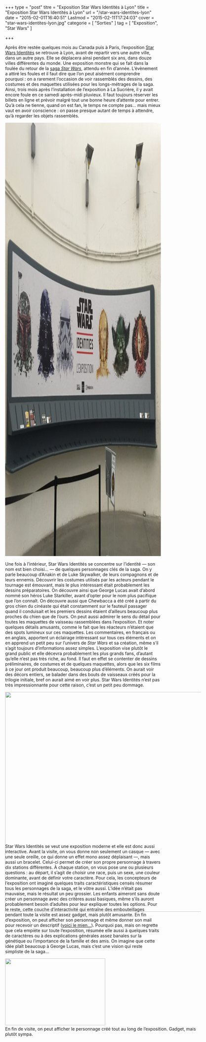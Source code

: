 +++
type = "post"
titre = "Exposition Star Wars Identités à Lyon"
title = "Exposition Star Wars Identités à Lyon"
url = "/star-wars-identites-lyon"
date = "2015-02-01T16:40:51"
Lastmod = "2015-02-11T17:24:03"
cover = "star-wars-identites-lyon.jpg"
categorie = [ "Sorties" ]
tag = [ "Exposition", "Star Wars" ]

+++

<p>Après être restée quelques mois au Canada puis à Paris, l&rsquo;exposition <a href="http://www.starwarsidentities.fr">Star Wars Identités</a> se retrouve à Lyon, avant de repartir vers une autre ville, dans un autre pays. Elle se déplacera ainsi pendant six ans, dans douze villes différentes du monde. Une exposition monstre qui se fait dans la foulée du retour de la <a href="http://voiretmanger.fr/saga/star-wars/">saga <em>Star Wars</em></a>, attendu en fin d&rsquo;année. L&rsquo;évènement a attiré les foules et il faut dire que l&rsquo;on peut aisément comprendre pourquoi : on a rarement l&rsquo;occasion de voir rassemblés des dessins, des costumes et des maquettes utilisées pour les longs-métrages de la saga. Ainsi, trois mois après l&rsquo;installation de l&rsquo;exposition à La Sucrière, il y avait encore foule en ce samedi après-midi pluvieux. Il faut toujours réserver les billets en ligne et prévoir malgré tout une bonne heure d&rsquo;attente pour entrer. Qu&rsquo;à cela ne tienne, quand on est fan, le temps ne compte pas… mais mieux vaut en avoir conscience : on passe presque autant de temps à attendre, qu&rsquo;à regarder les objets rassemblés.</p>
<img src="star-wars-identites-sucriere.jpg" alt="star-wars-identites-sucriere" width="2100" height="1400" class="aligncenter size-full wp-image-13055" />
<p>Une fois à l&rsquo;intérieur, Star Wars Identités se concentre sur l&rsquo;identité — son nom est bien choisi… — de quelques personnages clés de la saga. On y parle beaucoup d&rsquo;Anakin et de Luke Skywalker, de leurs compagnons et de leurs ennemis. Découvrir les costumes utilisés par les acteurs pendant le tournage est émouvant, mais le plus intéressant était probablement les dessins préparatoires. On découvre ainsi que George Lucas avait d&rsquo;abord nommé son héros Luke Starkiller, avant d&rsquo;opter pour le nom plus pacifique que l&rsquo;on connaît. On découvre aussi que Chewbacca a été créé à partir du gros chien du cinéaste qui était constamment sur le fauteuil passager quand il conduisait et les premiers dessins étaient d&rsquo;ailleurs beaucoup plus proches du chien que de l&rsquo;ours. On peut aussi admirer le sens du détail pour toutes les maquettes de vaisseau rassemblées dans l&rsquo;exposition. Et noter quelques détails amusants, comme le fait que les réacteurs n&rsquo;étaient que des spots lumineux sur ces maquettes. Les commentaires, en français ou en anglais, apportent un éclairage intéressant sur tous ces éléments et on en apprend un petit peu sur l&rsquo;univers de <em>Star Wars</em> et sa création, même s&rsquo;il s&rsquo;agit toujours d&rsquo;informations assez simples. L&rsquo;exposition vise plutôt le grand public et elle décevra probablement les plus grands fans, d&rsquo;autant qu&rsquo;elle n&rsquo;est pas très riche, au fond. Il faut en effet se contenter de dessins préliminaires, de costumes et de quelques maquettes, alors que les six films à ce jour ont produit beaucoup, beaucoup plus d&rsquo;éléments. On aurait voir des décors entiers, se balader dans des bouts de vaisseaux créés pour la trilogie initiale, bref on aurait aimé en voir plus. Star Wars Identités n&rsquo;est pas très impressionnante pour cette raison, c&rsquo;est un petit peu dommage.</p>
<div class="tiled-gallery type-rectangular tiled-gallery-unresized" data-original-width="950" data-carousel-extra='{&quot;blog_id&quot;:1,&quot;permalink&quot;:&quot;http:\/\/voiretmanger.fr\/star-wars-identites-lyon\/&quot;,&quot;likes_blog_id&quot;:41913266}' > <div class="gallery-row" style="width: 950px; height: 476px;" data-original-width="950" data-original-height="476" > <div class="gallery-group images-1" style="width: 634px; height: 476px;" data-original-width="634" data-original-height="476" > <div class="tiled-gallery-item tiled-gallery-item-large"> <a href="http://voiretmanger.fr/star-wars-identites-lyon/star-wars-identites-boba-fett/" border="0"> <img data-attachment-id="13029" data-orig-file="http://voiretmanger.fr/wp-content/2015/02/star-wars-identites-boba-fett.jpg" data-orig-size="3264,2448" data-comments-opened="1" data-image-meta="{&quot;aperture&quot;:&quot;0&quot;,&quot;credit&quot;:&quot;&quot;,&quot;camera&quot;:&quot;&quot;,&quot;caption&quot;:&quot;&quot;,&quot;created_timestamp&quot;:&quot;0&quot;,&quot;copyright&quot;:&quot;&quot;,&quot;focal_length&quot;:&quot;0&quot;,&quot;iso&quot;:&quot;0&quot;,&quot;shutter_speed&quot;:&quot;0&quot;,&quot;title&quot;:&quot;&quot;,&quot;orientation&quot;:&quot;0&quot;}" data-image-title="Star Wars Identités : Boba Fett" data-image-description="" data-medium-file="http://voiretmanger.fr/wp-content/2015/02/star-wars-identites-boba-fett-667x500.jpg" data-large-file="http://voiretmanger.fr/wp-content/2015/02/star-wars-identites-boba-fett-1600x1200.jpg" src="star-wars-identités-spot-vaisseau.jpg?w=946&h=710&crop=1" width="946" height="710" data-original-width="946" data-original-height="710" title="star-wars-identités-spot-vaisseau" alt="" style="width: 946px; height: 710px;" /> </a> </div> </div> <!-- close group --> </div> <!-- close row --> </div>
<p>Star Wars Identités se veut une exposition moderne et elle est donc aussi interactive. Avant la visite, on vous donne non seulement un casque — avec une seule oreille, ce qui donne un effet mono assez déplaisant —, mais aussi un bracelet. Celui-ci permet de créer son propre personnage à travers dix stations différentes. À chaque station, on vous pose une ou plusieurs questions : au départ, il s&rsquo;agit de choisir une race, puis un sexe, une couleur dominante, avant de définir votre caractère. Pour cela, les concepteurs de l&rsquo;exposition ont imaginé quelques traits caractéristiques censés résumer tous les personnages de la saga, et le vôtre aussi. L&rsquo;idée n&rsquo;était pas mauvaise, mais le résultat un peu grossier. Les enfants aimeront sans doute créer un personnage avec des critères aussi basiques, même s&rsquo;ils auront probablement besoin d&rsquo;adultes pour leur expliquer toutes les options. Pour le reste, cette couche d&rsquo;interactivité qui entraîne des embouteillages pendant toute la visite est assez gadget, mais plutôt amusante. En fin d&rsquo;exposition, on peut afficher son personnage et même donner son mail pour recevoir un descriptif (<a href="http://sw-id.com/54cd1c118819f">voici le mien…</a>). Pourquoi pas, mais on regrette que cela empiète sur toute l&rsquo;exposition, résumée elle aussi à quelques traits de caractères ou à des explications générales assez banales sur la génétique ou l&rsquo;importance de la famille et des amis. On imagine que cette idée plaît beaucoup à George Lucas, mais c&rsquo;est une vision qui reste simpliste de la saga…</p>
<div class="tiled-gallery type-rectangular tiled-gallery-unresized" data-original-width="950" data-carousel-extra='{&quot;blog_id&quot;:1,&quot;permalink&quot;:&quot;http:\/\/voiretmanger.fr\/star-wars-identites-lyon\/&quot;,&quot;likes_blog_id&quot;:41913266}' > <div class="gallery-row" style="width: 950px; height: 467px;" data-original-width="950" data-original-height="467" > <div class="gallery-group images-1" style="width: 622px; height: 467px;" data-original-width="622" data-original-height="467" > <div class="tiled-gallery-item tiled-gallery-item-large"> <a href="http://voiretmanger.fr/star-wars-identites-lyon/star-wars-identities-creation-personnage/" border="0"> <img data-attachment-id="13040" data-orig-file="http://voiretmanger.fr/wp-content/2015/02/star-wars-identities-creation-personnage.jpg" data-orig-size="3264,2448" data-comments-opened="1" data-image-meta="{&quot;aperture&quot;:&quot;0&quot;,&quot;credit&quot;:&quot;&quot;,&quot;camera&quot;:&quot;&quot;,&quot;caption&quot;:&quot;&quot;,&quot;created_timestamp&quot;:&quot;0&quot;,&quot;copyright&quot;:&quot;&quot;,&quot;focal_length&quot;:&quot;0&quot;,&quot;iso&quot;:&quot;0&quot;,&quot;shutter_speed&quot;:&quot;0&quot;,&quot;title&quot;:&quot;&quot;,&quot;orientation&quot;:&quot;0&quot;}" data-image-title="Star Wars Identités : création d&rsquo;un personnage" data-image-description="" data-medium-file="http://voiretmanger.fr/wp-content/2015/02/star-wars-identities-creation-personnage-667x500.jpg" data-large-file="http://voiretmanger.fr/wp-content/2015/02/star-wars-identities-creation-personnage-1600x1200.jpg" src="star-wars-identites-personnage.jpg?w=324&h=216&crop=1" width="324" height="216" data-original-width="324" data-original-height="216" title="Star Wars Identités : nouveaux personnages" alt="" style="width: 324px; height: 216px;" /> </a> <div class="tiled-gallery-caption"> En fin de visite, on peut afficher le personnage créé tout au long de l&rsquo;exposition. Gadget, mais plutôt sympa. </div> </div> </div> <!-- close group --> </div> <!-- close row --> </div>

